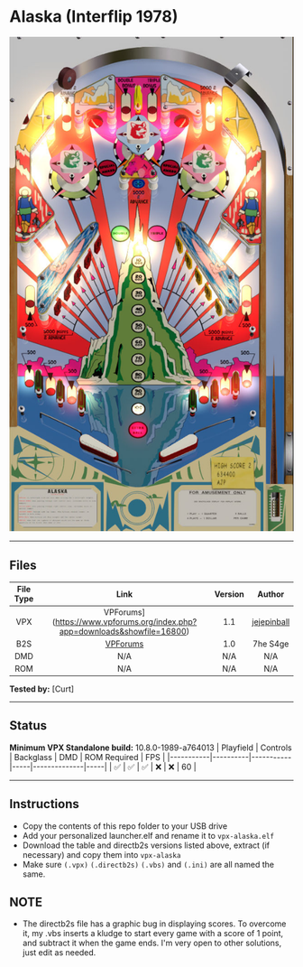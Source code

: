 # Alaska (Interflip 1978)

![Table Preview](../../images/vpx-alaska-preview.jpg)

---

## Files
| File Type | Link | Version | Author |
|:---------:|:----:|:-------:|:------:|
| VPX | VPForums](https://www.vpforums.org/index.php?app=downloads&showfile=16800) | 1.1 | [jejepinball](https://www.vpforums.org/index.php?s=3b0a5c7e845216cee68c2f1ca3da5281&app=core&module=search&do=user_activity&search_app=downloads&mid=108032) |
| B2S | [VPForums](https://www.vpforums.org/index.php?app=downloads&showfile=16800) | 1.0 | 7he S4ge  |
| DMD | N/A | N/A | N/A |
| ROM | N/A | N/A | N/A |

**Tested by:** [Curt]

---

## Status 
**Minimum VPX Standalone build:** 10.8.0-1989-a764013
| Playfield | Controls | Backglass | DMD | ROM Required | FPS | 
|-----------|----------|-----------|-----|--------------|-----|
| :white_check_mark: | :white_check_mark: | :white_check_mark: | :x: | :x: | 60 |

---

## Instructions
- Copy the contents of this repo folder to your USB drive
- Add your personalized launcher.elf and rename it to `vpx-alaska.elf`
- Download the table and directb2s versions listed above, extract (if necessary) and copy them into `vpx-alaska`
- Make sure `(.vpx)` `(.directb2s)` `(.vbs)` and `(.ini)` are all named the same.

## NOTE
- The directb2s file has a graphic bug in displaying scores. To overcome it, my .vbs inserts a kludge to start every game with a score of 1 point, and subtract it when the game ends. I'm very open to other solutions, just edit as needed.
